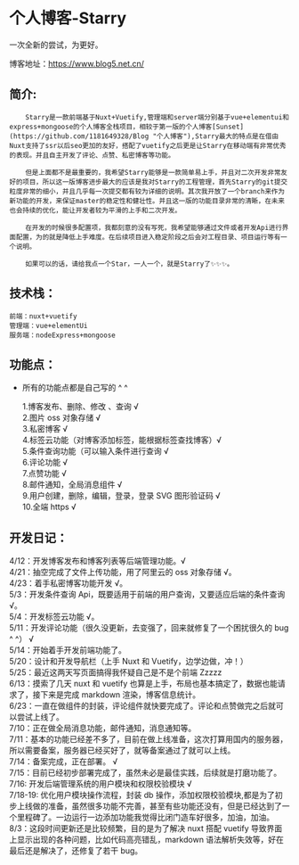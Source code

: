 # 个人博客-Starry

一次全新的尝试，为更好。

博客地址：https://www.blog5.net.cn/

## 简介:

        Starry是一款前端基于Nuxt+Vuetify,管理端和server端分别基于vue+elementui和express+mongoose的个人博客全栈项目，相较于第一版的个人博客[Sunset](https://github.com/1181649328/Blog "个人博客"),Starry最大的特点是在借由Nuxt支持了ssr以后seo更加的友好，搭配了vuetify之后更是让Starry在移动端有非常优秀的表现。并且自主开发了评论、点赞、私密博客等功能。

        但是上面都不是最重要的，我希望Starry能够是一款简单易上手，并且对二次开发非常友好的项目，所以这一版博客进步最大的应该是我对Starry的工程管理，首先Starry的git提交粒度非常的细小，并且几乎每一次提交都有较为详细的说明。其次我开放了一个branch来作为新功能的开发，来保证master的稳定性和健壮性。并且这一版的功能目录非常的清晰，在未来也会持续的优化，能让开发者较为平滑的上手和二次开发。

        在开发的时候很多配置项，我都刻意的没有写死，我希望能够通过文件或者开发Api进行界面配置，为的就是降低上手难度。在后续项目进入稳定阶段之后会对工程目录、项目运行等有一个说明。

        如果可以的话，请给我点一个Star，一人一个，就是Starry了✨✨✨。

## 技术栈：

    前端：nuxt+vuetify
    管理端：vue+elementUi
    服务端：nodeExpress+mongoose

## 功能点：

- 所有的功能点都是自己写的 ^ ^

  1.博客发布、删除、修改 、查询 √  
  2.图片 oss 对象存储 √  
  3.私密博客 √  
  4.标签云功能（对博客添加标签，能根据标签查找博客）√  
  5.条件查询功能（可以输入条件进行查询 √  
  6.评论功能 √  
  7.点赞功能 √  
  8.邮件通知，全局消息组件 √  
  9.用户创建，删除，编辑，登录，登录 SVG 图形验证码 √  
  10.全端 https √

## 开发日记：

4/12：开发博客发布和博客列表等后端管理功能。√  
4/21：抽空完成了文件上传功能，用了阿里云的 oss 对象存储 √。  
4/23：着手私密博客功能开发 √。  
5/3：开发条件查询 Api，既要适用于前端的用户查询，又要适应后端的条件查询 √。  
5/4：开发标签云功能 √。  
5/11：开发评论功能（很久没更新，去变强了，回来就修复了一个困扰很久的 bug ^ ^） √  
5/14：开始着手开发前端功能了。  
5/20：设计和开发导航栏（上手 Nuxt 和 Vuetify，边学边做，冲！）  
5/25：最近这两天写页面搞得我怀疑自己是不是个前端 Zzzzz  
6/13：摸索了几天 nuxt 和 vuetify 也算是上手，布局也基本搞定了，数据也能请求了，接下来是完成 markdown 渲染，博客信息统计。  
6/23：一直在做组件的封装，评论组件就快要完成了。评论和点赞做完之后就可以尝试上线了。  
7/10：正在做全局消息功能，邮件通知，消息通知等。  
7/11：基本的功能已经差不多了，目前在做上线准备，这次打算用国内的服务器，所以需要备案，服务器已经买好了，就等备案通过了就可以上线。  
7/14：备案完成，正在部署。 √  
7/15：目前已经初步部署完成了，虽然未必是最佳实践，后续就是打磨功能了。  
7/16: 开发后端管理系统的用户模块和权限校验模块 √  
7/18-19: 优化用户模块操作流程，封装 db 操作，添加权限校验模块,都是为了初步上线做的准备，虽然很多功能不完善，甚至有些功能还没有，但是已经达到了一个里程碑了。一边运行一边添加功能我觉得比闭门造车好很多，加油，加油。  
8/3：这段时间更新还是比较频繁，目的是为了解决 nuxt 搭配 vuetify 导致界面上显示出现的各种问题，比如代码高亮错乱，markdown 语法解析失效等，好在最后还是解决了，还修复了若干 bug。

